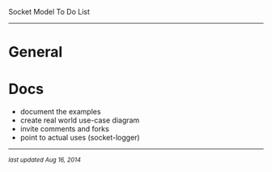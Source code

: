 Socket Model To Do List
- - -

# General 

# Docs

* document the examples
* create real world use-case diagram
* invite comments and forks
* point to actual uses (socket-logger)


- - -
<p><small><em>last updated Aug 16, 2014</em></small></p>




